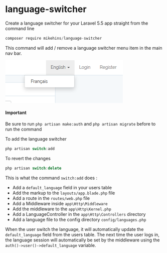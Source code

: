 # language-switcher
Create a language switcher for your Laravel 5.5 app straight from the command line

```javascript
composer require mikehins/language-switcher
```

This command will add / remove a language switcher menu item in the main nav bar.

![Alt text](switch.png?raw=true)

#### Important
Be sure to run ```php artisan make:auth``` and ```php artisan migrate``` before to run the command  

To add the language switcher
```javascript
php artisan switch:add
```

To revert the changes
```javascript
php artisan switch:delete
```

This is what the command ```switch:add``` does :
- Add a ```default_language``` field in your users table
- Add the markup to the ```layouts/app.blade.php``` file
- Add a route in the ```routes/web.php``` file
- Add a Middleware inside ```app\Http\Middleware```
- Add the middleware to the ```app\Http\Kernel.php```
- Add a LanguageController in the ```app\Http\Controllers``` directory
- Add a language file to the config directory ```config/languages.php```

When the user switch the language, it will automatically update the ```default_language``` field from the users table.
The next time the user logs in, the language session will automatically be set by the middleware using the ```auth()->user()->default_language``` variable.